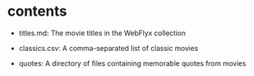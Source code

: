 # contents

- titles.md: The movie titles in the WebFlyx collection

- classics.csv: A comma-separated list of classic movies

- quotes: A directory of files containing memorable quotes from movies
